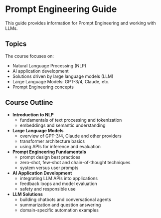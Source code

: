 # Prompt Engineering Guide
This guide provides information for Prompt Engineering and working with LLMs.

## Topics
The course focuses on:
- Natural Language Processing (NLP)
- AI application development
- Solutions driven by large language models (LLM)
- Large Language Models: GPT-3/4, Claude, etc.
- Prompt Engineering concepts

## Course Outline
- **Introduction to NLP**
  - fundamentals of text processing and tokenization
  - embeddings and semantic understanding
- **Large Language Models**
  - overview of GPT-3/4, Claude and other providers
  - transformer architecture basics
  - using APIs for inference and evaluation
- **Prompt Engineering Fundamentals**
  - prompt design best practices
  - zero-shot, few-shot and chain-of-thought techniques
  - system versus user prompts
- **AI Application Development**
  - integrating LLM APIs into applications
  - feedback loops and model evaluation
  - safety and responsible use
- **LLM Solutions**
  - building chatbots and conversational agents
  - summarization and question answering
  - domain-specific automation examples

